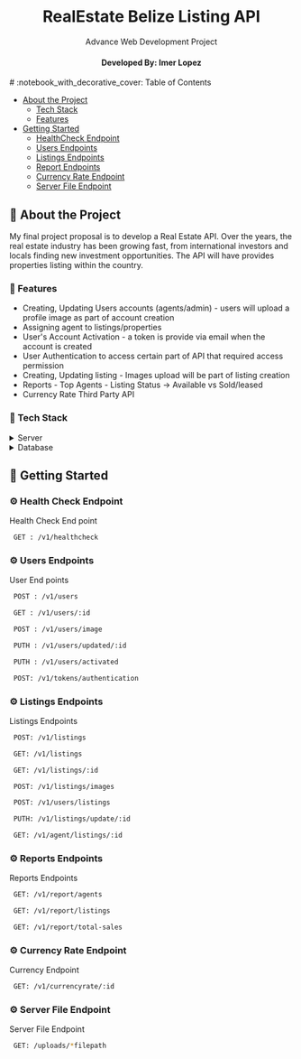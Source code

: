 <div align="center">

  <h1>RealEstate Belize Listing API</h1>
  
  <p>
    Advance Web Development Project
  </p>
  
<h4> Developed By: Imer Lopez </h4>
</div>
<!-- Table of Contents -->
# :notebook_with_decorative_cover: Table of Contents

- [About the Project](#star2-about-the-project)
  * [Tech Stack](#space_invader-tech-stack)
  * [Features](#dart-features)
- [Getting Started](#toolbox-getting-started)
  * [HealthCheck Endpoint](#gear-health-check-endpoint)
  * [Users Endpoints](#gear-users-endpoints)
  * [Listings Endpoints](#gear-listings-endpoints)
  * [Report Endpoints](#gear-reports-endpoints)
  * [Currency Rate Endpoint](#gear-currency-rate-endpoint)
  * [Server File Endpoint](#gear-server-file-endpoint)


<!-- About the Project -->
## :star2: About the Project
<p> My final project proposal is to develop a Real Estate API. Over the years, the real
estate industry has been growing fast, from international investors and locals finding new
investment opportunities. The API will have provides properties listing within the country. </p>

<!-- Features -->
### :dart: Features

- Creating, Updating Users accounts (agents/admin) - users will upload a profile image as part of account creation
- Assigning agent to listings/properties
- User's Account Activation - a token is provide via email when the account is created
- User Authentication to access certain part of API that required access permission
- Creating, Updating listing - Images upload will be part of listing creation
- Reports - Top Agents - Listing Status -> Available vs Sold/leased
- Currency Rate Third Party API


<!-- TechStack -->
### :space_invader: Tech Stack


<details>
  <summary>Server</summary>
  <ul>
    <li><a href="https://go.dev/">Golang</a></li>
   </ul>
</details>

<details>
<summary>Database</summary>
  <ul>
    <li><a href="https://www.postgresql.org/">PostgreSQL</a></li>
   
  </ul>
</details>



<!-- Getting Started -->
## 	:toolbox: Getting Started

<!-- Healthcheck Endpoint -->
### :gear: Health Check Endpoint

Health Check End point
```bash
 GET : /v1/healthcheck
```

<!-- Users Endpoint -->
### :gear: Users Endpoints

User End points
```bash
 POST : /v1/users
```
```bash
 GET : /v1/users/:id
```
```bash
 POST : /v1/users/image
```
```bash
 PUTH : /v1/users/updated/:id
```
```bash
 PUTH : /v1/users/activated
```
```bash
 POST: /v1/tokens/authentication
```

<!-- Listings -->
### :gear: Listings Endpoints

Listings Endpoints
```bash
 POST: /v1/listings
```
```bash
 GET: /v1/listings
```
```bash
 GET: /v1/listings/:id
```
```bash
 POST: /v1/listings/images
```
```bash
 POST: /v1/users/listings
```
```bash
 PUTH: /v1/listings/update/:id
```
```bash
 GET: /v1/agent/listings/:id
```

<!-- REPORTS -->
### :gear: Reports Endpoints

Reports Endpoints

```bash
 GET: /v1/report/agents
```
```bash
 GET: /v1/report/listings
```
```bash
 GET: /v1/report/total-sales
```



<!-- CURRENCY RATE -->
### :gear: Currency Rate Endpoint

Currency Endpoint 

```bash
 GET: /v1/currencyrate/:id
```

<!-- Server File Endpoint -->
### :gear: Server File Endpoint

Server File Endpoint
```bash
 GET: /uploads/*filepath
```

